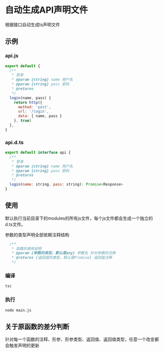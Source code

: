 # 自动生成API声明文件

根据接口自动生成ts声明文件

## 示例

### api.js

```js
export default {
  /**
   * 登录
   * @param {string} name 用户名
   * @param {string} pass 密码
   * @returns
   */
  login(name, pass) {
    return http({
      method: 'post',
      url: '/login',
      data: { name, pass }
    }, true)
  },
}
```

### api.d.ts

```js
export default interface api {
  /**
   * 登录
   * @param {string} name 用户名
   * @param {string} pass 密码
   * @returns
   */
  login(name: string, pass: string): Promise<Response>
}
```

## 使用

默认执行当前目录下的modules的所有js文件，每个js文件都会生成一个独立的d.ts文件。

参数的类型声明全部依赖注释结构

```js
  /**
   * 函数的使用说明
   * @param {参数的类型，默认是any} 参数名 针对参数的注释
   * @returns {返回值的类型，默认是Promise} 返回值注释
   */
```

### 编译

```sh
tsc
```

### 执行

```sh
node main.js
```

## 关于原函数的差分判断

针对每一个函数的注释、形参、形参类型、返回值、返回值类型，任意一个改变都会触发声明的更新

